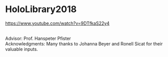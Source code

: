 # HoloLibrary2018
https://www.youtube.com/watch?v=9DTfkaS22y4

<br>
Advisor: Prof. Hanspeter Pfister <br>
Acknowledgments: Many thanks to Johanna Beyer and Ronell Sicat for their valuable inputs.
